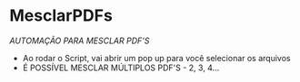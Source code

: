 # MesclarPDFs
*AUTOMAÇÃO PARA MESCLAR PDF'S*
- Ao rodar o Script, vai abrir um pop up para você selecionar os arquivos
- É POSSÍVEL MESCLAR MÚLTIPLOS PDF'S - 2, 3, 4...
